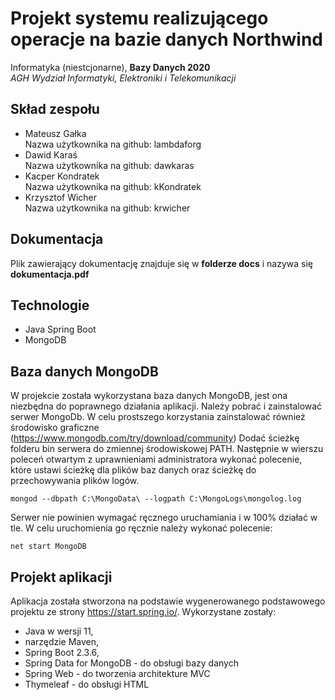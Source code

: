 # Projekt systemu realizującego operacje na bazie danych Northwind
Informatyka (niestcjonarne), **Bazy Danych 2020**<br/>
*AGH Wydział Informatyki, Elektroniki i Telekomunikacji*
## Skład zespołu    
- Mateusz Gałka    
Nazwa użytkownika na github: lambdaforg
- Dawid Karaś      
Nazwa użytkownika na github: dawkaras
- Kacper Kondratek          
Nazwa użytkownika na github: kKondratek
- Krzysztof Wicher           
Nazwa użytkownika na github: krwicher
## Dokumentacja
Plik zawierający dokumentację znajduje się w **folderze docs** i nazywa się **dokumentacja.pdf**
## Technologie
* Java Spring Boot
* MongoDB
## Baza danych MongoDB
W projekcie została wykorzystana baza danych MongoDB, jest ona niezbędna do poprawnego działania aplikacji. 
Należy pobrać i zainstalować serwer MongoDb. W celu prostszego korzystania zainstalować również środowisko graficzne (https://www.mongodb.com/try/download/community)
Dodać ścieżkę folderu bin serwera do zmiennej środowiskowej PATH.
Następnie w wierszu poleceń otwartym z uprawnieniami administratora wykonać polecenie, które ustawi ścieżkę dla plików baz danych oraz ścieżkę do przechowywania plików logów.
```
mongod --dbpath C:\MongoData\ --logpath C:\MongoLogs\mongolog.log
```
Serwer nie powinien wymagać ręcznego uruchamiania i w 100% działać w tle. W celu uruchomienia go ręcznie należy wykonać polecenie: 
```
net start MongoDB
```
## Projekt aplikacji
Aplikacja została stworzona na podstawie wygenerowanego podstawowego projektu ze strony https://start.spring.io/. Wykorzystane zostały:
* Java w wersji 11, 
* narzędzie Maven,
* Spring Boot 2.3.6,
* Spring Data for MongoDB - do obsługi bazy danych
* Spring Web - do tworzenia architekture MVC
* Thymeleaf - do obsługi HTML

